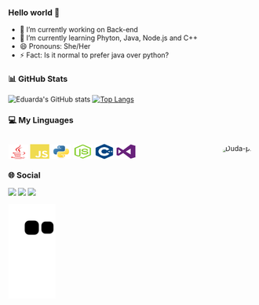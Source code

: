### Hello world 👋

- 🔭 I’m currently working on Back-end
- 🌱 I’m currently learning Phyton, Java, Node.js and C++
- 😄 Pronouns: She/Her
- ⚡ Fact: Is it normal to prefer java over python?

### 📊 GitHub Stats 

![Eduarda's GitHub stats](https://github-readme-stats.vercel.app/api?username=dfrogel&count_private=true&show_icons=true&theme=radical)
[![Top Langs](https://github-readme-stats.vercel.app/api/top-langs/?username=dfrogel&theme=radical)](https://github.com/dfrogel/github-readme-stats)

### 💻 My Linguages

<div style="display: inline_block"><br>          
  <img align="center" alt="Duda-Java" height="30" width="40" src="https://raw.githubusercontent.com/devicons/devicon/master/icons/java/java-plain.svg">
  <img align="center" alt="Duda-Js" height="30" width="40" src="https://raw.githubusercontent.com/devicons/devicon/master/icons/javascript/javascript-plain.svg">
  <img align="center" alt="Duda-Python" height="30" width="40" src="https://raw.githubusercontent.com/devicons/devicon/master/icons/python/python-original.svg">
  <img align="center" alt="Duda-nodejs" height="30" width="40" src="https://raw.githubusercontent.com/devicons/devicon/master/icons/nodejs/nodejs-plain.svg">
  <img align="center" alt="Duda-cplusplus" height="30" width="40" src="https://raw.githubusercontent.com/devicons/devicon/master/icons/cplusplus/cplusplus-plain.svg">
  <img align="center" alt="Duda-visualstudio" height="30" width="40" src="https://raw.githubusercontent.com/devicons/devicon/master/icons/visualstudio/visualstudio-plain.svg">
   <img align="right" alt="Duda-pic" height="150" style="border-radius:50px;" src="https://user-images.githubusercontent.com/129911019/229962280-db0b2942-e96d-45bb-a508-d70714d7b2d0.gif">
</div>

###

<div> 
 
### 🌐 Social
  
  <a href="https://instagram.com/dfrogel" target="_blank"><img src="https://img.shields.io/badge/-Instagram-%23E4405F?style=for-the-badge&logo=instagram&logoColor=white" target="_blank"></a>
  <a href = "mailto:dudafrogel23@gmail.com"><img src="https://img.shields.io/badge/-Gmail-%23333?style=for-the-badge&logo=gmail&logoColor=white" target="_blank"></a>
  <a href="https://www.linkedin.com/in/eduardafrogel/" target="_blank"><img src="https://img.shields.io/badge/-LinkedIn-%230077B5?style=for-the-badge&logo=linkedin&logoColor=white" target="_blank"></a>
  
</div>

![snake gif](https://github.com/dfrogel/dfrogel/blob/output/github-contribution-grid-snake.svg)
